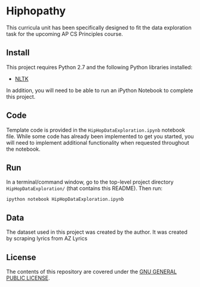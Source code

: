 # Hiphopathy
This curricula unit has been specifically designed to fit the data exploration task for the upcoming AP CS Principles course. 

## Install

This project requires Python 2.7 and the following Python libraries installed:

- [NLTK](http://www.nltk.org/)
 
In addition, you will need to be able to run an iPython Notebook to complete this project.

## Code

Template code is provided in the `HipHopDataExploration.ipynb` notebook file. While some code has already been implemented to get you started, you will need to implement additional functionality when requested throughout the notebook.

## Run

In a terminal/command window, go to the top-level project directory `HipHopDataExploration/` (that contains this README). Then run:

```ipython notebook HipHopDataExploration.ipynb```

## Data

The dataset used in this project was created by the author. It was created by scraping lyrics from AZ Lyrics



## License

The contents of this repository are covered under the [GNU GENERAL PUBLIC LICENSE](License.md).
